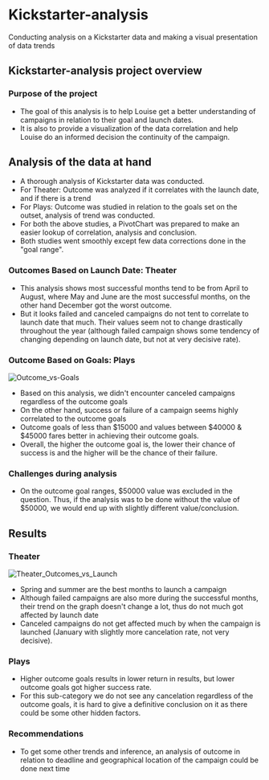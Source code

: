 # Kickstarter-analysis
Conducting analysis on a Kickstarter data and making a visual presentation of data trends
## Kickstarter-analysis project overview
### Purpose of the project
* The goal of this analysis is to help Louise get a better understanding of campaigns in relation to their goal and launch dates. 
* It is also to provide a visualization of the data correlation and help Louise do an informed decision the continuity of the campaign.
## Analysis of the data at hand
* A thorough analysis of Kickstarter data was conducted.
* For Theater: Outcome was analyzed if it correlates with the launch date, and if there is a trend
* For Plays: Outcome was studied in relation to the goals set on the outset, analysis of trend was conducted.
* For both the above studies, a PivotChart was prepared to make an easier lookup of correlation, analysis and conclusion.
* Both studies went smoothly except few data corrections done in the "goal range".
### Outcomes Based on Launch Date: Theater
* This analysis shows most successful months tend to be from April to August, where May and June are the most successful months, on the other hand December got the worst outcome.
* But it looks failed and canceled campaigns do not tent to correlate to launch date that much. Their values seem not to change drastically throughout the year (although failed campaign shows some tendency of changing depending on launch date, but not at very decisive rate).
### Outcome Based on Goals: Plays

![Outcome_vs-Goals](https://user-images.githubusercontent.com/89214854/136094805-e9e32483-f83a-4864-bf55-cd96ba82e44b.png)


* Based on this analysis, we didn't encounter canceled campaigns regardless of the outcome goals
* On the other hand, success or failure of a campaign seems highly correlated to the outcome goals
* Outcome goals of less than $15000 and values between $40000 & $45000 fares better in achieving their outcome goals.
* Overall, the higher the outcome goal is, the lower their chance of success is and the higher will be the chance of their failure.
### Challenges during analysis
* On the outcome goal ranges, $50000 value was excluded in the question. Thus, if the analysis was to be done without the value of $50000, we would end up with slightly different value/conclusion.
## Results
### Theater

![Theater_Outcomes_vs_Launch](https://user-images.githubusercontent.com/89214854/136094750-0bf9c657-0707-4f55-8e87-bee2682504d9.png)


* Spring and summer are the best months to launch a campaign
* Although failed campaigns are also more during the successful months, their trend on the graph doesn't change a lot, thus do not much got affected by launch date
* Canceled campaigns do not get affected much by when the campaign is launched (January with slightly more cancelation rate, not very decisive).
### Plays
* Higher outcome goals results in lower return in results, but lower outcome goals got higher success rate.
* For this sub-category we do not see any cancelation regardless of the outcome goals, it is hard to give a definitive conclusion on it as there could be some other hidden factors. 
### Recommendations
* To get some other trends and inference, an analysis of outcome in relation to deadline and geographical location of the campaign could be done next time
